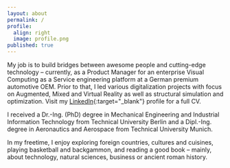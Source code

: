 ```yaml
---
layout: about
permalink: /
profile:
  align: right
  image: profile.png
published: true
---
```


My job is to build bridges between awesome people and cutting-edge technology – currently, as a Product Manager for an enterprise Visual Computing as a Service engineering platform at a German premium automotive OEM. Prior to that, I led various digitalization projects with focus on Augmented, Mixed and Virtual Reality as well as structural simulation and optimization. Visit my [LinkedIn](https://www.linkedin.com/in/nicoschall/){:target="_blank"} profile for a full CV.

I received a Dr.-Ing. (PhD) degree in Mechanical Engineering and Industrial Information Technology from Technical University Berlin and a Dipl.-Ing. degree in Aeronautics and Aerospace from Technical University Munich.

In my freetime, I enjoy exploring foreign countries, cultures and cuisines, playing basketball and backgammon, and reading a good book – mainly, about technology, natural sciences, business or ancient roman history.
